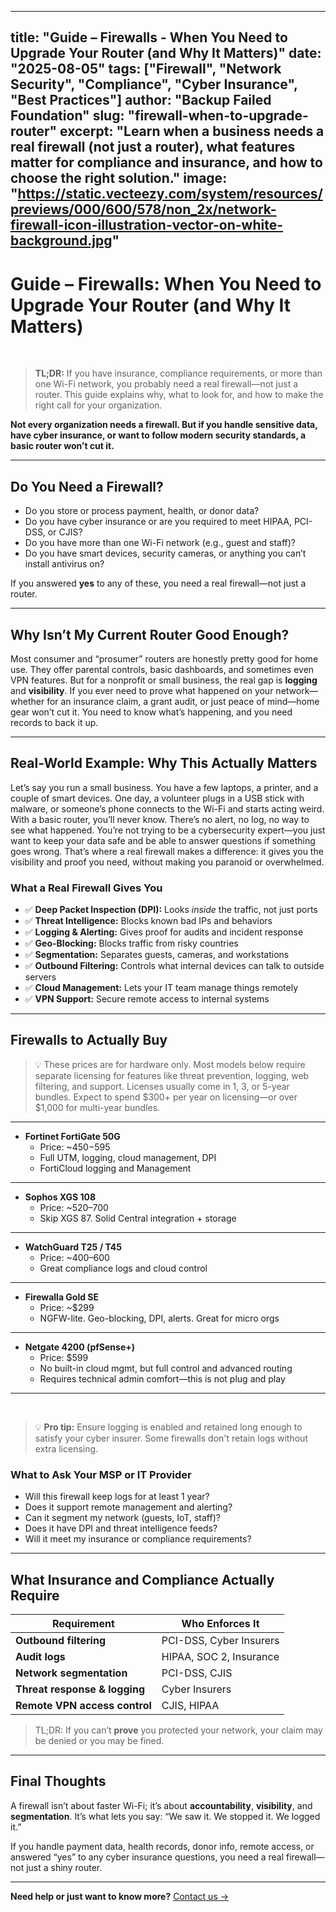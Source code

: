 
---
title: "Guide – Firewalls - When You Need to Upgrade Your Router (and Why It Matters)"
date: "2025-08-05"
tags: ["Firewall", "Network Security", "Compliance", "Cyber Insurance", "Best Practices"]
author: "Backup Failed Foundation"
slug: "firewall-when-to-upgrade-router"
excerpt: "Learn when a business needs a real firewall (not just a router), what features matter for compliance and insurance, and how to choose the right solution."
image: "https://static.vecteezy.com/system/resources/previews/000/600/578/non_2x/network-firewall-icon-illustration-vector-on-white-background.jpg"
---


# Guide – Firewalls: When You Need to Upgrade Your Router (and Why It Matters)

<br>

> **TL;DR:** If you have insurance, compliance requirements, or more than one Wi-Fi network, you probably need a real firewall—not just a router. This guide explains why, what to look for, and how to make the right call for your organization.

**Not every organization needs a firewall. But if you handle sensitive data, have cyber insurance, or want to follow modern security standards, a basic router won’t cut it.**

---


## Do You Need a Firewall?

- Do you store or process payment, health, or donor data?
- Do you have cyber insurance or are you required to meet HIPAA, PCI-DSS, or CJIS?
- Do you have more than one Wi-Fi network (e.g., guest and staff)?
- Do you have smart devices, security cameras, or anything you can’t install antivirus on?


If you answered **yes** to any of these, you need a real firewall—not just a router.

---



## Why Isn’t My Current Router Good Enough?

Most consumer and “prosumer” routers are honestly pretty good for home use. They offer parental controls, basic dashboards, and sometimes even VPN features. But for a nonprofit or small business, the real gap is **logging** and **visibility**. If you ever need to prove what happened on your network—whether for an insurance claim, a grant audit, or just peace of mind—home gear won’t cut it. You need to know what’s happening, and you need records to back it up.

---

## Real-World Example: Why This Actually Matters

Let’s say you run a small business. You have a few laptops, a printer, and a couple of smart devices. One day, a volunteer plugs in a USB stick with malware, or someone’s phone connects to the Wi-Fi and starts acting weird. With a basic router, you’ll never know. There’s no alert, no log, no way to see what happened. You’re not trying to be a cybersecurity expert—you just want to keep your data safe and be able to answer questions if something goes wrong. That’s where a real firewall makes a difference: it gives you the visibility and proof you need, without making you paranoid or overwhelmed.


### What a Real Firewall Gives You

- ✅ **Deep Packet Inspection (DPI):** Looks *inside* the traffic, not just ports
- ✅ **Threat Intelligence:** Blocks known bad IPs and behaviors
- ✅ **Logging & Alerting:** Gives proof for audits and incident response
- ✅ **Geo-Blocking:** Blocks traffic from risky countries
- ✅ **Segmentation:** Separates guests, cameras, and workstations
- ✅ **Outbound Filtering:** Controls what internal devices can talk to outside servers
- ✅ **Cloud Management:** Lets your IT team manage things remotely
- ✅ **VPN Support:** Secure remote access to internal systems

---


## Firewalls to Actually Buy

> 💡 These prices are for hardware only. Most models below require separate licensing for features like threat prevention, logging, web filtering, and support. Licenses usually come in 1, 3, or 5-year bundles. Expect to spend $300+ per year on licensing—or over $1,000 for multi-year bundles.

---
- **Fortinet FortiGate 50G**
  - Price: ~$450-$595
  - Full UTM, logging, cloud management, DPI
  - FortiCloud logging and Management
---
- **Sophos XGS 108**
  - Price: ~$520–$700
  - Skip XGS 87. Solid Central integration + storage
---
- **WatchGuard T25 / T45**
  - Price: ~$400–$600
  - Great compliance logs and cloud control
---
- **Firewalla Gold SE**
  - Price: ~$299
  - NGFW-lite. Geo-blocking, DPI, alerts. Great for micro orgs
---
- **Netgate 4200 (pfSense+)**
  - Price: $599
  - No built-in cloud mgmt, but full control and advanced routing
  - Requires technical admin comfort—this is not plug and play
---
<br>

> 💡 **Pro tip:** Ensure logging is enabled and retained long enough to satisfy your cyber insurer. Some firewalls don't retain logs without extra licensing.

### What to Ask Your MSP or IT Provider

- Will this firewall keep logs for at least 1 year?
- Does it support remote management and alerting?
- Can it segment my network (guests, IoT, staff)?
- Does it have DPI and threat intelligence feeds?
- Will it meet my insurance or compliance requirements?

---


## What Insurance and Compliance Actually Require

| Requirement | Who Enforces It |
|-------------|-----------------|
| **Outbound filtering** | PCI-DSS, Cyber Insurers |
| **Audit logs** | HIPAA, SOC 2, Insurance |
| **Network segmentation** | PCI-DSS, CJIS |
| **Threat response & logging** | Cyber Insurers |
| **Remote VPN access control** | CJIS, HIPAA |


> TL;DR: If you can’t **prove** you protected your network, your claim may be denied or you may be fined.

---


## Final Thoughts

A firewall isn’t about faster Wi-Fi; it’s about **accountability**, **visibility**, and **segmentation**. It’s what lets you say: “We saw it. We stopped it. We logged it.”

If you handle payment data, health records, donor info, remote access, or answered “yes” to any cyber insurance questions, you need a real firewall—not just a shiny router.

---

**Need help or just want to know more?** [Contact us →](https://backupfailed.com/contact)


